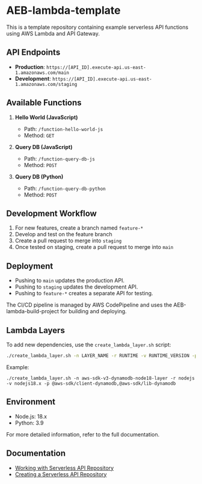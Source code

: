 # AEB-lambda-template

This is a template repository containing example serverless API functions using AWS Lambda and API Gateway.

## API Endpoints

- **Production**: `https://[API_ID].execute-api.us-east-1.amazonaws.com/main`
- **Development**: `https://[API_ID].execute-api.us-east-1.amazonaws.com/staging`

## Available Functions

1. **Hello World (JavaScript)**
   - Path: `/function-hello-world-js`
   - Method: `GET`

2. **Query DB (JavaScript)**
   - Path: `/function-query-db-js`
   - Method: `POST`

3. **Query DB (Python)**
   - Path: `/function-query-db-python`
   - Method: `POST`

## Development Workflow

1. For new features, create a branch named `feature-*`
2. Develop and test on the feature branch
3. Create a pull request to merge into `staging`
4. Once tested on staging, create a pull request to merge into `main`

## Deployment

- Pushing to `main` updates the production API.
- Pushing to `staging` updates the development API.
- Pushing to `feature-*` creates a separate API for testing.

The CI/CD pipeline is managed by AWS CodePipeline and uses the AEB-lambda-build-project for building and deploying.

## Lambda Layers

To add new dependencies, use the `create_lambda_layer.sh` script:

```bash
./create_lambda_layer.sh -n LAYER_NAME -r RUNTIME -v RUNTIME_VERSION -p PACKAGES
```
Example:
```
./create_lambda_layer.sh -n aws-sdk-v3-dynamodb-node18-layer -r nodejs -v nodejs18.x -p @aws-sdk/client-dynamodb,@aws-sdk/lib-dynamodb
```
## Environment
- Node.js: 18.x
- Python: 3.9

For more detailed information, refer to the full documentation.

## Documentation
- [Working with Serverless API Repository](!https://ecomtent.atlassian.net/wiki/spaces/~712020196c5fc91fbb4eb0afcd306a8fd75f7a/pages/14123023/Working+with+Serverless+API+Repository)
- [Creating a Serverless API Repository](https://ecomtent.atlassian.net/wiki/spaces/~712020196c5fc91fbb4eb0afcd306a8fd75f7a/pages/13238273/Creating+a+Serverless+API+Repository)